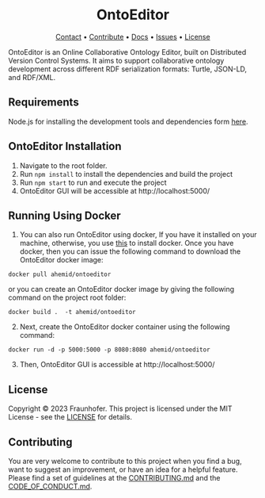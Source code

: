 
<h1 align="center">
  <br>
      OntoEditor
  <br>
</h1>

<p align="center">
  <a href="mailto:ahmad.hemid@fit.fraunhofer.de">Contact</a> •
<a href="https://github.com/ahemaid/OntoEditor/blob/main/CONTRIBUTING.md">Contribute</a> •
<a href="https://ahemaid.github.io/OntoEditor/">Docs</a> •
  <a href="https://github.com/ahemaid/OntoEditor/issues">Issues</a> •
  <a href="https://github.com/ahemaid/OntoEditor/blob/main/LICENSE">License</a>
</p>

OntoEditor is an Online Collaborative Ontology Editor, built on Distributed
Version Control Systems. It aims to support collaborative ontology development
across different RDF serialization formats: Turtle, JSON-LD, and RDF/XML.

Requirements
------------
Node.js for installing the development tools and dependencies form [here](https://nodejs.org/en).

OntoEditor Installation
-----------------
1. Navigate to the root folder.
2. Run `npm install` to install the dependencies and build the project
3. Run `npm start` to run and execute the project 
4. OntoEditor GUI will be accessible at http://localhost:5000/

Running Using Docker
-----------------
1. You can also run OntoEditor using docker, If you have it installed on your machine, otherwise, you use [this](https://docs.docker.com/engine/install/) to install docker. Once you have docker, then you can issue the following command to download the OntoEditor docker image:
```
docker pull ahemid/ontoeditor
```
or you can create an OntoEditor docker image by giving the following command on the project root folder:
```
docker build .  -t ahemid/ontoeditor
```
2. Next, create the OntoEditor docker container using the following command: 
```
docker run -d -p 5000:5000 -p 8080:8080 ahemid/ontoeditor
```
3. Then, OntoEditor GUI is accessible at http://localhost:5000/ 
## License
Copyright © 2023 Fraunhofer. This project is licensed under the MIT License - see the
[LICENSE](LICENSE) for details.

## Contributing
You are very welcome to contribute to this project when you find a bug, want to suggest an improvement, or have an idea for a helpful feature. Please find a set of guidelines at the [CONTRIBUTING.md](https://github.com/ahemaid/OntoEditor/blob/main/CONTRIBUTING.md) and the [CODE_OF_CONDUCT.md](https://github.com/ahemaid/OntoEditor/blob/main/CODE_OF_CONDUCT.md).

